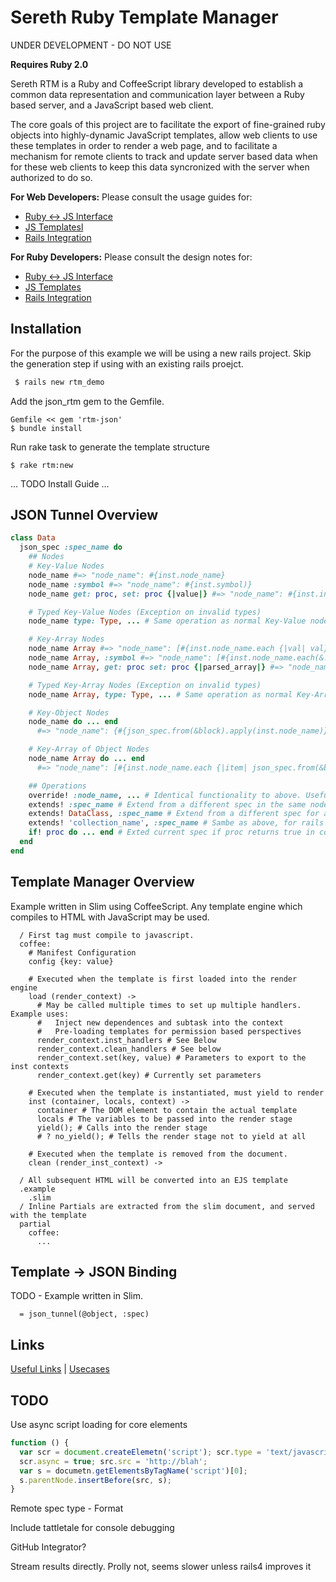 # Sereth Ruby Template Manager

UNDER DEVELOPMENT - DO NOT USE

**Requires Ruby 2.0**

Sereth RTM is a Ruby and CoffeeScript library developed to establish a common data representation and communication 
layer between a Ruby based server, and a JavaScript based web client.

The core goals of this project are to facilitate the export of fine-grained ruby objects into highly-dynamic
JavaScript templates, allow web clients to use these templates in order to render a web page, and to facilitate a mechanism for remote clients to track and update server based data when
for these web clients to keep this data syncronized with the server when authorized to do so.

**For Web Developers:** Please consult the usage guides for:
* [Ruby &harr; JS Interface](docs/usage.tunnel.md)
* [JS Templatesl](docs/usage.template.md)
* [Rails Integration](docs/usage.rails.md)

**For Ruby Developers:** Please consult the design notes for:
* [Ruby &harr; JS Interface](docs/design.tunnel.md)
* [JS Templates](docs/design.template.md)
* [Rails Integration](docs/design.rails.md)

## Installation

For the purpose of this example we will be using a new rails project. Skip the
generation step if using with an existing rails proejct.

```bash
 $ rails new rtm_demo
```

Add the json_rtm gem to the Gemfile.

```
Gemfile << gem 'rtm-json'
$ bundle install
```

Run rake task to generate the template structure
```
$ rake rtm:new
```

... TODO Install Guide ...

## JSON Tunnel Overview
```ruby
class Data
  json_spec :spec_name do
    ## Nodes
    # Key-Value Nodes
    node_name #=> "node_name": #{inst.node_name}
    node_name :symbol #=> "node_name": #{inst.symbol)}
    node_name get: proc, set: proc {|value|} #=> "node_name": #{inst.instance_eval(&proc)}

    # Typed Key-Value Nodes (Exception on invalid types)
    node_name type: Type, ... # Same operation as normal Key-Value nodes

    # Key-Array Nodes
    node_name Array #=> "node_name": [#{inst.node_name.each {|val| val}}]
    node_name Array, :symbol #=> "node_name": [#{inst.node_name.each(&:symbol)}]
    node_name Array, get: proc set: proc {|parsed_array|} #=> "node_name": [#{inst.instance_eval(&proc)}]

    # Typed Key-Array Nodes (Exception on invalid types)
    node_name Array, type: Type, ... # Same operation as normal Key-Array nodes

    # Key-Object Nodes 
    node_name do ... end 
      #=> "node_name": {#{json_spec.from(&block).apply(inst.node_name)}}

    # Key-Array of Object Nodes
    node_name Array do ... end 
      #=> "node_name": [#{inst.node_name.each {|item| json_spec.from(&block).apply(item)}}]

    ## Operations
    override! :node_name, ... # Identical functionality to above. Useful for ruby keyword names
    extends! :spec_name # Extend from a different spec in the same node
    extends! DataClass, :spec_name # Extend from a different spec for a different node
    extends! 'collection_name', :spec_name # Sambe as above, for rails collection names
    if! proc do ... end # Exted current spec if proc returns true in context of current inst
  end
end
```

## Template Manager Overview
Example written in Slim using CoffeeScript. Any template engine which compiles
to HTML with JavaScript may be used.

```slim
  / First tag must compile to javascript.
  coffee:
    # Manifest Configuration
    config {key: value}
    
    # Executed when the template is first loaded into the render engine
    load (render_context) ->
      # May be called multiple times to set up multiple handlers. Example uses:
      #   Inject new dependences and subtask into the context
      #   Pre-loading templates for permission based perspectives
      render_context.inst_handlers # See Below
      render_context.clean_handlers # See below
      render_context.set(key, value) # Parameters to export to the inst contexts
      render_context.get(key) # Currently set parameters

    # Executed when the template is instantiated, must yield to render
    inst (container, locals, context) ->
      container # The DOM element to contain the actual template
      locals # The variables to be passed into the render stage
      yield(); # Calls into the render stage 
      # ? no_yield(); # Tells the render stage not to yield at all
    
    # Executed when the template is removed from the document.
    clean (render_inst_context) ->
      
  / All subsequent HTML will be converted into an EJS template
  .example
    .slim
  / Inline Partials are extracted from the slim document, and served with the template
  partial
    coffee:
      ...
```

## Template &rarr; JSON Binding
TODO - Example written in Slim.

```slim
  = json_tunnel(@object, :spec)
```

## Links
[Useful Links](docs/cool-links.md) | [Usecases](docs/usecases.md)

## TODO
Use async script loading for core elements

```javascript
function () {
  var scr = document.createElemetn('script'); scr.type = 'text/javascript';
  scr.async = true; src.src = 'http://blah';
  var s = documetn.getElementsByTagName('script')[0];
  s.parentNode.insertBefore(src, s);
}
```

Remote spec type - Format

Include tattletale for console debugging

GitHub Integrator?

Stream results directly. Prolly not, seems slower unless rails4 improves it